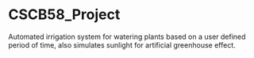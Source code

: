 # CSCB58_Project
Automated irrigation system for watering plants based on a user defined period of time, also simulates sunlight for artificial greenhouse effect.
